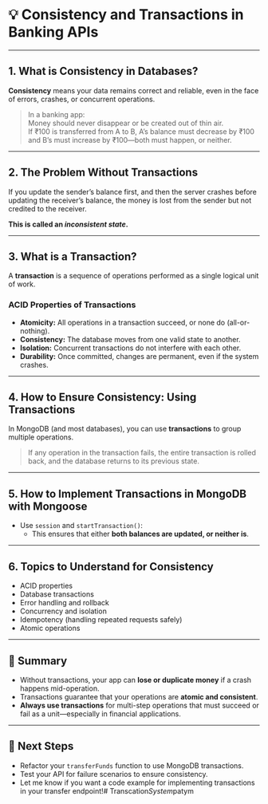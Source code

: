 # 💡 Consistency and Transactions in Banking APIs

---

## 1. What is Consistency in Databases?

**Consistency** means your data remains correct and reliable, even in the face of errors, crashes, or concurrent operations.

> In a banking app:  
> Money should never disappear or be created out of thin air.  
> If ₹100 is transferred from A to B, A’s balance must decrease by ₹100 and B’s must increase by ₹100—both must happen, or neither.

---

## 2. The Problem Without Transactions

If you update the sender’s balance first, and then the server crashes before updating the receiver’s balance, the money is lost from the sender but not credited to the receiver.

**This is called an _inconsistent state_.**

---

## 3. What is a Transaction?

A **transaction** is a sequence of operations performed as a single logical unit of work.

### ACID Properties of Transactions

- **Atomicity:** All operations in a transaction succeed, or none do (all-or-nothing).
- **Consistency:** The database moves from one valid state to another.
- **Isolation:** Concurrent transactions do not interfere with each other.
- **Durability:** Once committed, changes are permanent, even if the system crashes.

---

## 4. How to Ensure Consistency: Using Transactions

In MongoDB (and most databases), you can use **transactions** to group multiple operations.

> If any operation in the transaction fails, the entire transaction is rolled back, and the database returns to its previous state.

---

## 5. How to Implement Transactions in MongoDB with Mongoose

- Use `session` and `startTransaction()`:
    - This ensures that either **both balances are updated, or neither is**.

---

## 6. Topics to Understand for Consistency

- ACID properties
- Database transactions
- Error handling and rollback
- Concurrency and isolation
- Idempotency (handling repeated requests safely)
- Atomic operations

---

## 📝 Summary

- Without transactions, your app can **lose or duplicate money** if a crash happens mid-operation.
- Transactions guarantee that your operations are **atomic and consistent**.
- **Always use transactions** for multi-step operations that must succeed or fail as a unit—especially in financial applications.

---

## 🚀 Next Steps

- Refactor your `transferFunds` function to use MongoDB transactions.
- Test your API for failure scenarios to ensure consistency.
- Let me know if you want a code example for implementing transactions in your transfer endpoint!#   T r a n s c a t i o n _ S y s t e m _ p a t y m  
 